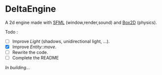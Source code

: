 # DeltaEngine
A 2d engine made with [SFML](https://www.sfml-dev.org/) (window,render,sound) and [Box2D](https://box2d.org/) (physics).

Todo :
- [ ] Improve *Light* (shadows, unidirectional light, ...).
- [x] Improve *Entity::move*.
- [ ] Rewrite the code.
- [ ] Complete the README

*In building...*

